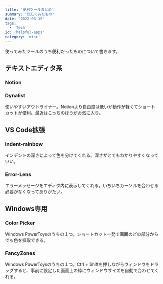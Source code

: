 ```yaml
---
title: '便利ツールまとめ'
summary: '試してみたもの'
date: '2022-06-19'
tags: 
  - 'Tech'
id: 'helpful-apps'
category: 'misc'
---
```

使ってみたツールのうち便利だったものについて書きます。

## テキストエディタ系

### Notion

### Dynalist

使いやすいアウトライナー。Notionより自由度は低いが動作が軽くてショートカットが便利。最近はこっちのほうがお気に入り。

## VS Code拡張

### indent-rainbow

インデントの深さによって色を分けてくれる。深さがとてもわかりやすくなっていい。

### Error-Lens

エラーメッセージをエディタ内に表示してくれる。いちいちカーソルを合わせる必要がなくなってありがたい。

## Windows専用

### Color Picker

Windows PowerToysのうちの１つ。ショートカット一発で画面のどの部分からでも色を採取できる。

### FancyZones

Windows PowerToysのうちの１つ。Ctrl + Shiftを押しながらウィンドウをドラッグすると、事前に設定した画面上の枠にウィンドウサイズを自動で合わせてくれる。
